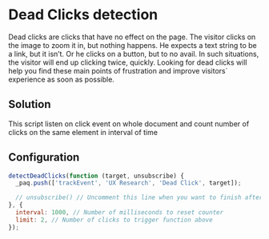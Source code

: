 # Dead Clicks detection

Dead clicks are clicks that have no effect on the page. The visitor clicks on the image to zoom it in, but nothing happens. He expects a text string to be a link, but it isn’t. Or he clicks on a button, but to no avail. In such situations, the visitor will end up clicking twice, quickly. Looking for dead clicks will help you find these main points of frustration and improve visitors` experience as soon as possible.

## Solution

This script listen on click event on whole document and count number of clicks on the same element in interval of time

## Configuration

```js
detectDeadClicks(function (target, unsubscribe) {
  _paq.push(['trackEvent', 'UX Research', 'Dead Click', target]);

  // unsubscribe() // Uncomment this line when you want to finish after first trigger
}, {
  interval: 1000, // Number of milliseconds to reset counter
  limit: 2, // Number of clicks to trigger function above
});
```

